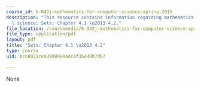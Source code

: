 ```yaml
---
course_id: 6-042j-mathematics-for-computer-science-spring-2015
description: "This resource contains information regarding mathematics for computer\
  \ science: Sets: Chapter 4.1 \u2013 4.2."
file_location: /coursemedia/6-042j-mathematics-for-computer-science-spring-2015/bcb8021cea390090eadc4f3b449b7d87_MIT6_042JS15_Session6.pdf
file_type: application/pdf
layout: pdf
title: "Sets: Chapter 4.1 \u2013 4.2"
type: course
uid: bcb8021cea390090eadc4f3b449b7d87

---
```

None